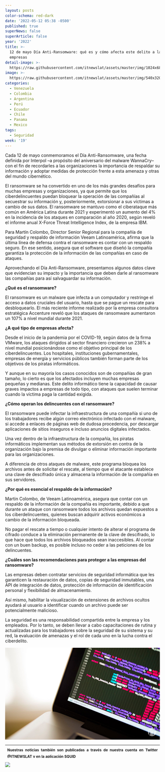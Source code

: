 ```yaml
---
layout: posts
color-schema: red-dark
date: '2022-05-12 05:38 -0500'
published: true
superNews: false
superArticle: false
year: '2022'
title: >-
  12 de mayo Día Anti-Ransomware: qué es y cómo afecta este delito a las
  empresas
detail-image: >-
  https://raw.githubusercontent.com/itnewslat/assets/master/img/1024x680/codigo-ramsomeware-g.jpg
image: >-
  https://raw.githubusercontent.com/itnewslat/assets/master/img/540x320/codigo-ramsomeware-p.jpg
categories:
  - Venezuela
  - Colombia
  - Argentina
  - Perú
  - Ecuador
  - Chile
  - Panama
  - Mexico
tags:
  - Seguridad
week: '19'
---
```

Cada 12 de mayo conmemoramos el Día Anti-Ransomware, una fecha definida por Interpol –a propósito del aniversario del malware WannaCry– con el fin de recordarles a las organizaciones la importancia de respaldar su información y adoptar medidas de protección frente a esta amenaza y otras del mundo cibernético. 

El ransomware se ha convertido en uno de los más grandes desafíos para muchas empresas y organizaciones, ya que permite que los ciberdelincuentes puedan bloquear la operación de las compañías al secuestrar su información y, posteriormente, extorsionar a sus víctimas a cambio de sus datos. El ransomware se mantuvo como el ciberataque más común en América Latina durante 2021 y experimentó un aumento del 4% en la incidencia de los ataques en comparación al año 2020, según reveló el informe anual X-Force Threat Intelligence Index, de la empresa IBM.

Para Martín Colombo, Director Senior Regional para la compañía de seguridad y respaldo de información Veeam Latinoamérica, afirma que la última línea de defensa contra el ransomware es contar con un respaldo seguro. En ese sentido, asegura que el software que diseñó la compañía garantiza la protección de la información de las compañías en caso de ataques. 

Aprovechando el Día Anti-Ransomware, presentamos algunos datos clave que evidencian su impacto y la importancia que deben darle al ransomware las compañías para así salvaguardar su información.

**¿Qué es el ransomware?**

El ransomware es un malware que infecta a un computador y restringe el acceso a datos cruciales del usuario, hasta que se pague un rescate para desbloquearlo. El más reciente informe realizado por la empresa consultora estratégica Accenture reveló que los ataques de ransomware aumentaron un 107% a nivel mundial durante 2021.

**¿A qué tipo de empresas afecta?**

Desde el inicio de la pandemia por el COVID-19, según datos de la firma VMware, los ataques dirigidos al sector financiero crecieron un 238% a nivel mundial posicionándose como el objetivo principal de los ciberdelincuentes. Los hospitales, instituciones gubernamentales, empresas de energía y servicios públicos también forman parte de los objetivos de los piratas informáticos. 

Y aunque en su mayoría los casos conocidos son de compañías de gran tamaño, lo cierto es que los afectados incluyen muchas empresas pequeñas y medianas. Este delito informático tiene la capacidad de causar graves impactos a empresas de todo tipo, con ataques que suelen terminar cuando la víctima paga la cantidad exigida.

**¿Cómo operan los delincuentes con el ransomware?**

El ransomware puede infectar la infraestructura de una compañía si uno de los trabajadores recibe algún correo electrónico infectado con el malware, si accede a enlaces de páginas web de dudosa procedencia, por descargar aplicaciones de sitios inseguros e incluso anuncios digitales infectados.

Una vez dentro de la infraestructura de la compañía, los piratas informáticos implementan sus métodos de extorsión en contra de la organización bajo la premisa de divulgar o eliminar información importante para las organizaciones. 

A diferencia de otros ataques de malware, este programa bloquea los archivos antes de solicitar el rescate, al tiempo que el atacante establece una clave de descifrado única y almacena la información de la compañía en sus servidores. 

**¿Por qué es esencial el respaldo de la información?**

Martin Colombo, de Veeam Latinoamérica, asegura que contar con un respaldo de la información de la compañía es importante, debido a que durante un ataque con ransomware todos los archivos quedan expuestos a los ciberdelincuentes, quienes buscan adquirir activos económicos a cambio de la información bloqueada.

No pagar el rescate a tiempo o cualquier intento de alterar el programa de cifrado conduce a la eliminación permanente de la clave de descifrado, lo que hace que todos los archivos bloqueados sean inaccesibles. Al contar con un buen backup, es posible incluso no ceder a las peticiones de los delincuentes.

**¿Cuáles son las recomendaciones para proteger a las empresas del ransomware?**

Las empresas deben contratar servicios de seguridad informática que les garanticen la restauración de datos, copias de seguridad inmutables, una API de integración de datos, protección de información de identificación personal y flexibilidad de almacenamiento.

Así mismo, habilitar la visualización de extensiones de archivos ocultos ayudará al usuario a identificar cuando un archivo puede ser potencialmente malicioso.

La seguridad es una responsabilidad compartida entre la empresa y los empleados. Por lo tanto, se deben llevar a cabo capacitaciones de rutina y actualizadas para los trabajadores sobre la seguridad de su sistema y su red, la evaluación de amenazas y el rol de cada uno en la lucha contra el ciberdelito.


![](https://raw.githubusercontent.com/itnewslat/assets/master/img/540x320/codigo-ramsomeware-p.jpg)

<table style="height: 42px;" width="569">
<tbody>
<tr>
<td style="text-align: justify;"><sub><strong>Nuestras noticias también son publicadas a través de nuestra cuenta en Twitter <a href="https://twitter.com/itnewslat?lang=es">@ITNEWSLAT</a> y en la aplicación <a href="https://squidapp.co/en/">SQUID</a></strong></sub></td>
</tr>
</tbody>
</table>

<img src="https://tracker.metricool.com/c3po.jpg?hash=56f88a41e39ab42c063cc51676587a04"/>